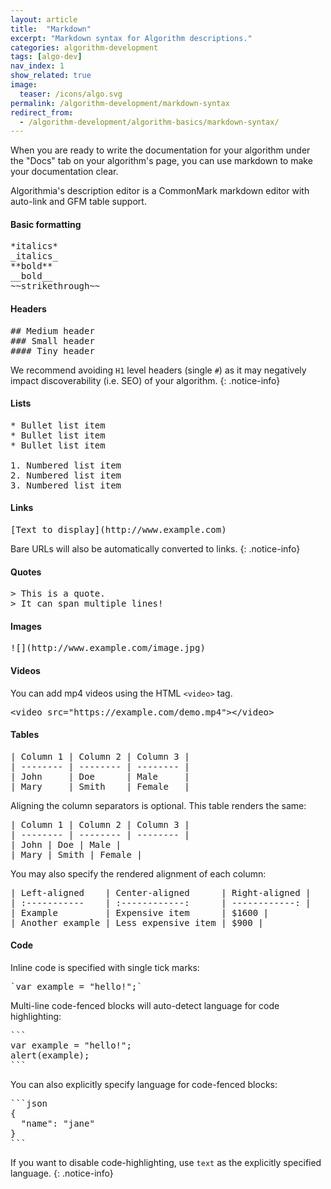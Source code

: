 ```yaml
---
layout: article
title:  "Markdown"
excerpt: "Markdown syntax for Algorithm descriptions."
categories: algorithm-development
tags: [algo-dev]
nav_index: 1
show_related: true
image:
  teaser: /icons/algo.svg
permalink: /algorithm-development/markdown-syntax
redirect_from:
  - /algorithm-development/algorithm-basics/markdown-syntax/
---
```


When you are ready to write the documentation for your algorithm under the "Docs" tab on your algorithm's page, you can use markdown to make your documentation clear.

Algorithmia's description editor is a CommonMark markdown editor with auto-link and GFM table support.

#### Basic formatting

<pre>
*italics*
_italics_
**bold**
__bold__
~~strikethrough~~
</pre>

#### Headers

<pre>
## Medium header
### Small header
#### Tiny header
</pre>

We recommend avoiding `H1` level headers (single `#`) as it may negatively impact discoverability (i.e. SEO) of your algorithm.
{: .notice-info}

#### Lists

<pre>
* Bullet list item
* Bullet list item
* Bullet list item

1. Numbered list item
2. Numbered list item
3. Numbered list item
</pre>

#### Links

<pre>
[Text to display](http://www.example.com)
</pre>

Bare URLs will also be automatically converted to links.
{: .notice-info}

#### Quotes

<pre>
> This is a quote.
> It can span multiple lines!
</pre>

#### Images

<pre>
![](http://www.example.com/image.jpg)
</pre>


#### Videos

You can add mp4 videos using the HTML `<video>` tag.

<pre>
&lt;video src="https://example.com/demo.mp4"&gt;&lt;/video&gt;
</pre>

#### Tables

<pre>
| Column 1 | Column 2 | Column 3 |
| -------- | -------- | -------- |
| John     | Doe      | Male     |
| Mary     | Smith    | Female   |
</pre>

Aligning the column separators is optional. This table renders the same:

<pre>
| Column 1 | Column 2 | Column 3 |
| -------- | -------- | -------- |
| John | Doe | Male |
| Mary | Smith | Female |
</pre>

You may also specify the rendered alignment of each column:

<pre>
| Left-aligned    | Center-aligned      | Right-aligned |
| :-----------    | :------------:      | ------------: |
| Example         | Expensive item      | $1600 |
| Another example | Less expensive item | $900 |
</pre>

#### Code

Inline code is specified with single tick marks:

<pre>`var example = "hello!";`</pre>

Multi-line code-fenced blocks will auto-detect language for code highlighting:

<pre>
```
var example = "hello!";
alert(example);
```
</pre>

You can also explicitly specify language for code-fenced blocks:

<pre>
```json
{
  "name": "jane"
}
```
</pre>

If you want to disable code-highlighting, use `text` as the explicitly specified language.
{: .notice-info}

